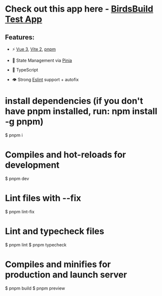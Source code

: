 # Check out this app here - [BirdsBuild Test App](https://birdsbuild-test-app.web.app/)

## Features:

- ⚡ [Vue 3](https://github.com/vuejs/vue-next), [Vite 2](https://github.com/vitejs/vite), [pnpm](https://pnpm.io)

- 🍍 State Management via [Pinia](https://pinia.vuejs.org/)

- 💪 TypeScript

- 👁 Strong [Eslint](https://eslint.org) support + autofix

# install dependencies (if you don't have pnpm installed, run: npm install -g pnpm)
$ pnpm i

# Compiles and hot-reloads for development
$ pnpm dev

# Lint files with --fix
$ pnpm lint-fix

# Lint and typecheck files
$ pnpm lint
$ pnpm typecheck

# Compiles and minifies for production and launch server
$ pnpm build
$ pnpm preview
